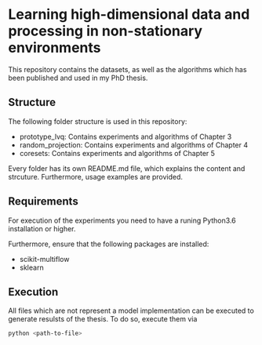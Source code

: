 # Learning high-dimensional data and processing in non-stationary environments
This repository contains the datasets, as well as the algorithms which has
been published and used in my PhD thesis.

## Structure
The following folder structure is used in this repository:

- prototype_lvq: Contains experiments and algorithms of Chapter 3
- random_projection: Contains experiments and algorithms of Chapter 4
- coresets: Contains experiments and algorithms of Chapter 5

Every folder has its own README.md file, which explains the content and strcuture.
Furthermore, usage examples are provided.

## Requirements
For execution of the experiments you need to have a runing Python3.6 installation or higher.

Furthermore, ensure that the following packages are installed:

- scikit-multiflow
- sklearn

## Execution
All files which are not represent a model implementation can be executed to generate resulsts
of the thesis. To do so, execute them via

```bash
python <path-to-file>
```